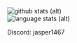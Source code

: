 <img src="https://github-readme-stats-git-master-jasper1467.vercel.app/api?username=Jasper1467&show_icons=true&theme=radical" alt="github stats (alt)">
<br>
<img src="https://github-readme-stats-git-master-jasper1467.vercel.app/api/top-langs/?username=Jasper1467&layout=compact&theme=radical&hide=max&langs_count=20" alt="language stats (alt)">

Discord: jasper1467<br>
